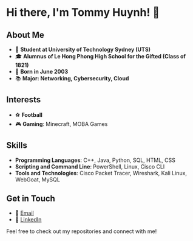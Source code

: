 # Hi there, I'm Tommy Huynh! 👋

## About Me
- 🏫 **Student at University of Technology Sydney (UTS)**
- 🎓 **Alumnus of Le Hong Phong High School for the Gifted (Class of 1821)**
- 📅 **Born in June 2003**
- 📚 **Major: Networking, Cybersecurity, Cloud**

## Interests
- ⚽ **Football**
- 🎮 **Gaming**: Minecraft, MOBA Games

## Skills
- **Programming Languages**: C++, Java, Python, SQL, HTML, CSS
- **Scripting and Command Line**: PowerShell, Linux, Cisco CLI
- **Tools and Technologies**: Cisco Packet Tracer, Wireshark, Kali Linux, WebGoat, MySQL

## Get in Touch
- 📧 [Email](mailto:huynhchauhungthinh@gmail.com)
- 💼 [LinkedIn](https://www.linkedin.com/in/tommy-huynh-29936b1bb)

Feel free to check out my repositories and connect with me!
